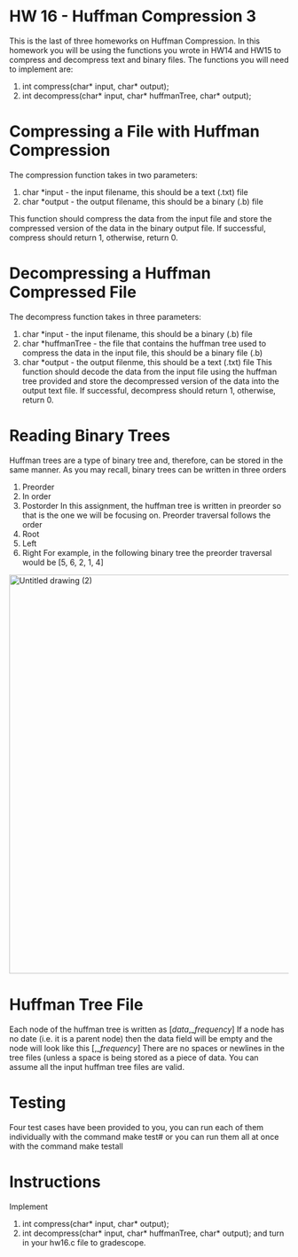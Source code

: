 # HW 16 - Huffman Compression 3
This is the last of three homeworks on Huffman Compression. In this homework you will be using the functions you wrote in HW14 and HW15 to compress and decompress text and binary files. The functions you will need to implement are:
  1. int compress(char* input, char* output);
  2. int decompress(char* input, char* huffmanTree, char* output);

# Compressing a File with Huffman Compression
The compression function takes in two parameters:
  1. char *input - the input filename, this should be a text (.txt) file
  2. char *output - the output filename, this should be a binary (.b) file

This function should compress the data from the input file and store the compressed version of the data in the binary output file. If successful, compress should return 1, otherwise, return 0.

# Decompressing a Huffman Compressed File
The decompress function takes in three parameters:
  1. char *input - the input filename, this should be a binary (.b) file
  2. char *huffmanTree - the file that contains the huffman tree used to compress the data in the input file, this should be a binary file (.b)
  3. char *output - the output filenme, this should be a text (.txt) file
This function should decode the data from the input file using the huffman tree provided and store the decompressed version of the data into the output text file. If successful, decompress should return 1, otherwise, return 0.

# Reading Binary Trees
Huffman trees are a type of binary tree and, therefore, can be stored in the same manner. As you may recall, binary trees can be written in three orders
  1. Preorder
  2. In order
  3. Postorder
In this assignment, the huffman tree is written in preorder so that is the one we will be focusing on. Preorder traversal follows the order
  1. Root
  2. Left
  3. Right
For example, in the following binary tree the preorder traversal would be [5, 6, 2, 1, 4]
<img width="960" height="720" alt="Untitled drawing (2)" src="https://github.com/user-attachments/assets/1a5318c1-0b8b-41bb-be5d-dadfe3e6c1f5" />

# Huffman Tree File
Each node of the huffman tree is written as
  [_data_,__frequency_]
If a node has no date (i.e. it is a parent node) then the data field will be empty and the node will look like this
  [,__frequency_]
There are no spaces or newlines in the tree files (unless a space is being stored as a piece of data. You can assume all the input huffman tree files are valid. 

# Testing 
Four test cases have been provided to you, you can run each of them individually with the command
  make test#
or you can run them all at once with the command
  make testall

# Instructions
Implement
  1. int compress(char* input, char* output);
  2. int decompress(char* input, char* huffmanTree, char* output);
and turn in your hw16.c file to gradescope.
